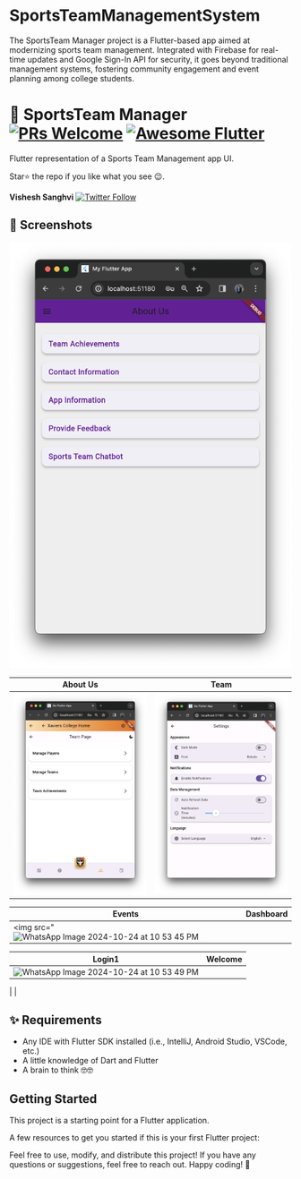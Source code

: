 # SportsTeamManagementSystem
The SportsTeam Manager project is a Flutter-based app aimed at modernizing sports team management. Integrated with Firebase for real-time updates and Google Sign-In API for security, it goes beyond traditional management systems, fostering community engagement and event planning among college students.
# 🏀 SportsTeam Manager [![PRs Welcome](https://img.shields.io/badge/PRs-welcome-brightgreen.svg?style=flat-square)](http://makeapullrequest.com) <a href="https://github.com/Solido/awesome-flutter"><img alt="Awesome Flutter" src="https://img.shields.io/badge/Awesome-Flutter-blue.svg?longCache=true&style=flat-square" /></a>

Flutter representation of a Sports Team Management app UI.

Star⭐ the repo if you like what you see 😉.

**Vishesh Sanghvi** [![Twitter Follow](https://img.shields.io/twitter/follow/alexlegend786.svg?style=social)](https://twitter.com/alexlegend786)

## 📸 Screenshots

<img src="aboutus.png"/>

| About Us | Team |
|------|-------|
|<img src="team.png" width="400">|<img src="settings.png" width="400">|

| Events | Dashboard |
|------|-------|
|<img src="![WhatsApp Image 2024-10-24 at 10 53 45 PM](https://github.com/user-attachments/assets/90efe839-5e21-41ba-95a8-e7147aad7def)

| Login1 | Welcome |
|------|-------|
|![WhatsApp Image 2024-10-24 at 10 53 49 PM](https://github.com/user-attachments/assets/0cc79ab9-0654-4d4f-bf0f-a7f5a68dd8f0)
|
|

## ✨ Requirements

- Any IDE with Flutter SDK installed (i.e., IntelliJ, Android Studio, VSCode, etc.)
- A little knowledge of Dart and Flutter
- A brain to think 🤓🤓


## Getting Started

This project is a starting point for a Flutter application.

A few resources to get you started if this is your first Flutter project:

Feel free to use, modify, and distribute this project! If you have any questions or suggestions, feel free to reach out. Happy coding! 🚀




